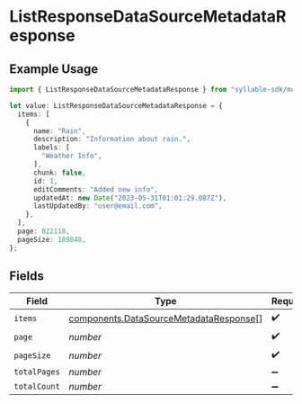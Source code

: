 # ListResponseDataSourceMetadataResponse

## Example Usage

```typescript
import { ListResponseDataSourceMetadataResponse } from "syllable-sdk/models/components";

let value: ListResponseDataSourceMetadataResponse = {
  items: [
    {
      name: "Rain",
      description: "Information about rain.",
      labels: [
        "Weather Info",
      ],
      chunk: false,
      id: 1,
      editComments: "Added new info",
      updatedAt: new Date("2023-05-31T01:01:29.087Z"),
      lastUpdatedBy: "user@email.com",
    },
  ],
  page: 822118,
  pageSize: 189848,
};
```

## Fields

| Field                                                                                            | Type                                                                                             | Required                                                                                         | Description                                                                                      |
| ------------------------------------------------------------------------------------------------ | ------------------------------------------------------------------------------------------------ | ------------------------------------------------------------------------------------------------ | ------------------------------------------------------------------------------------------------ |
| `items`                                                                                          | [components.DataSourceMetadataResponse](../../models/components/datasourcemetadataresponse.md)[] | :heavy_check_mark:                                                                               | N/A                                                                                              |
| `page`                                                                                           | *number*                                                                                         | :heavy_check_mark:                                                                               | N/A                                                                                              |
| `pageSize`                                                                                       | *number*                                                                                         | :heavy_check_mark:                                                                               | N/A                                                                                              |
| `totalPages`                                                                                     | *number*                                                                                         | :heavy_minus_sign:                                                                               | N/A                                                                                              |
| `totalCount`                                                                                     | *number*                                                                                         | :heavy_minus_sign:                                                                               | N/A                                                                                              |